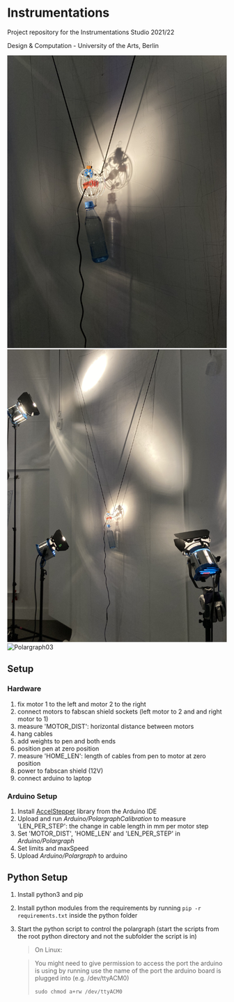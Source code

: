 # Instrumentations

Project repository for the Instrumentations Studio 2021/22 

Design & Computation - University of the Arts, Berlin

![Polargraph01](Media/Polargraph01.JPEG)
![Polargraph02](Media/Polargraph02.JPEG)
![Polargraph03](Media/Polargraph03.JPEG)


## Setup

### Hardware
1. fix motor 1 to the left and motor 2 to the right
2. connect motors to fabscan shield sockets (left motor to 2 and and right motor to 1)
3. measure 'MOTOR_DIST': horizontal distance between motors
4. hang cables
5. add weights to pen and both ends
6. position pen at zero position
7. measure 'HOME_LEN': length of cables from pen to motor at zero position 
1. power to fabscan shield (12V)
2. connect arduino to laptop

### Arduino Setup
1. Install [AccelStepper](https://www.arduino.cc/reference/en/libraries/accelstepper/) library from the Arduino IDE
2. Upload and run *Arduino/PolargraphCalibration* to measure 'LEN_PER_STEP': the change in cable length in mm per motor step
3. Set 'MOTOR_DIST', 'HOME_LEN' and 'LEN_PER_STEP' in *Arduino/Polargraph*
4. Set limits and maxSpeed
5. Upload *Arduino/Polargraph* to arduino
   
## Python Setup
1. Install python3 and pip
2. Install python modules from the requirements by running `pip -r requirements.txt` inside the python folder 
3. Start the python script to control the polargraph (start the scripts from the root python directory and not the subfolder the script is in)

    >On Linux:

    >You might need to give permission to access the port the arduino is using by running 
    >use the name of the port the arduino board is plugged into (e.g. /dev/ttyACM0)
    >
    >```
    >sudo chmod a+rw /dev/ttyACM0
    >```





